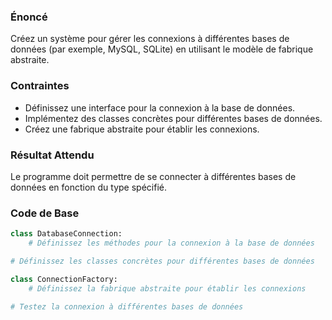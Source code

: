 ### Énoncé

Créez un système pour gérer les connexions à différentes bases de données (par exemple, MySQL, SQLite) en utilisant le modèle de fabrique abstraite.

### Contraintes

- Définissez une interface pour la connexion à la base de données.
- Implémentez des classes concrètes pour différentes bases de données.
- Créez une fabrique abstraite pour établir les connexions.

### Résultat Attendu

Le programme doit permettre de se connecter à différentes bases de données en fonction du type spécifié.

### Code de Base

```python
class DatabaseConnection:
    # Définissez les méthodes pour la connexion à la base de données

# Définissez les classes concrètes pour différentes bases de données

class ConnectionFactory:
    # Définissez la fabrique abstraite pour établir les connexions

# Testez la connexion à différentes bases de données
```